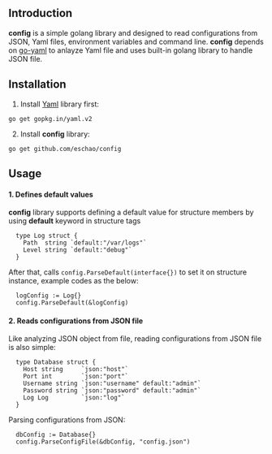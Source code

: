 ## Introduction
**config** is a simple golang library and designed to read configurations from JSON, Yaml files, environment variables and command line. **config** depends on [go-yaml](https://github.com/go-yaml/yaml) to anlayze Yaml file and uses built-in golang library to handle JSON file.

## Installation
1. Install [Yaml](https://github.com/go-yaml/yaml) library first:
```
go get gopkg.in/yaml.v2
```

2. Install **config** library:
```
go get github.com/eschao/config
```

## Usage
#### 1. Defines **default** values
**config** library supports defining a default value for structure members by using **default** keyword in structure tags
```golang
  type Log struct {
    Path  string `default:"/var/logs"`
    Level string `default:"debug"`
  }
```

After that, calls ```config.ParseDefault(interface{})``` to set it on structure instance, example codes as the below:
```golang
  logConfig := Log{}
  config.ParseDefault(&logConfig)
```

#### 2. Reads configurations from JSON file
Like analyzing JSON object from file, reading configurations from JSON file is also simple:
```golang
  type Database struct {
    Host string     `json:"host"`
    Port int        `json:"port"`
    Username string `json:"username" default:"admin"`
    Password string `json:"password" default:"admin"`
    Log Log         `json:"log"`
  }
```

Parsing configurations from JSON:
```golang
  dbConfig := Database{}
  config.ParseConfigFile(&dbConfig, "config.json")
```
